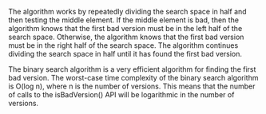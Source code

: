 The algorithm works by repeatedly dividing the search space in half and then testing the middle element. If the middle element is bad, then the algorithm knows that the first bad version must be in the left half of the search space. Otherwise, the algorithm knows that the first bad version must be in the right half of the search space. The algorithm continues dividing the search space in half until it has found the first bad version.

The binary search algorithm is a very efficient algorithm for finding the first bad version. The worst-case time complexity of the binary search algorithm is O(log n), where n is the number of versions. This means that the number of calls to the isBadVersion() API will be logarithmic in the number of versions.
